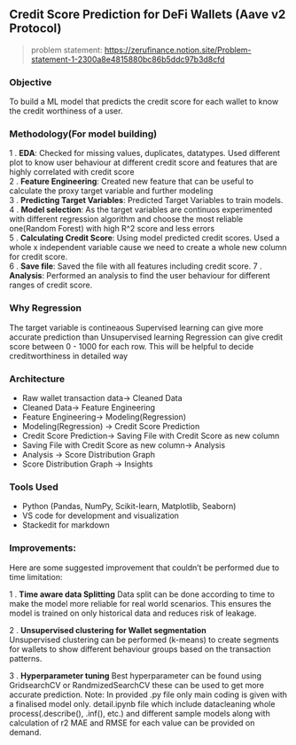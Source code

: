 ﻿
## Credit Score Prediction for DeFi Wallets (Aave v2 Protocol)

>problem statement: https://zerufinance.notion.site/Problem-statement-1-2300a8e4815880bc86b5ddc97b3d8cfd

### Objective

To build a ML model that predicts the credit score for each wallet to know the credit worthiness of a user.


### Methodology(For model building)

1 .  **EDA**: Checked for missing values, duplicates, datatypes. Used different plot to know user behaviour at different credit score and features that are highly correlated with credit score    
2 .  **Feature Engineering**: Created new feature that can be useful to calculate the proxy target variable and further modeling    
3 .  **Predicting Target Variables**: Predicted Target Variables to train models.    
4 .  **Model selection**: As the target variables are continuos experimented with different regression algorithm and choose the most reliable one(Random Forest) with high R^2 score and less errors    
5 .  **Calculating Credit Score**: Using model predicted credit scores. Used a whole x independent variable cause we need to create a whole new column for credit score.    
6 .  **Save file**: Saved the file with all features including credit score. 
7 .  **Analysis**: Performed an analysis to find the user behaviour for different ranges of credit score.

### Why Regression
 The target variable is contineaous
 Supervised learning can give more accurate prediction than Unsupervised learning
 Regression can give credit score between 0 - 1000 for each row. This will be helpful to decide creditworthiness in detailed way
 

### Architecture

-   Raw wallet transaction data→ Cleaned Data    
-   Cleaned Data→ Feature Engineering    
-   Feature Engineering→ Modeling(Regression)
-   Modeling(Regression) → Credit Score Prediction    
-   Credit Score Prediction→ Saving File with Credit Score as new column    
-   Saving File with Credit Score as new column→ Analysis    
-   Analysis → Score Distribution Graph    
-   Score Distribution Graph → Insights
    

### Tools Used

-   Python (Pandas, NumPy, Scikit-learn, Matplotlib, Seaborn)
-   VS code for development and visualization
-   Stackedit for markdown
    

### Improvements:

Here are some suggested improvement that couldn’t be performed due to time limitation:

1 .   **Time aware data Splitting**
Data split can be done according to time to make the model more reliable for real world scenarios. This ensures the model is trained on only historical data and reduces risk of leakage.

2 .    **Unsupervised clustering for Wallet segmentation**  
Unsupervised clustering can be performed (k-means) to create segments for wallets to show different behaviour groups based on the transaction patterns.

3 .    **Hyperparameter tuning**
Best hyperparameter can be found using GridsearchCV or RandmizedSearchCV these can be used to get more accurate prediction. 
Note: In provided .py file only main coding is given with a finalised model only. detail.ipynb file which include datacleaning whole process(.describe(), .inf(), etc.) and different sample models along with calculation of r2 MAE and RMSE for each value can be provided on demand.
